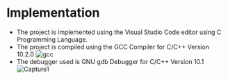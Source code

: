 # Implementation

 - The project is implemented using the Visual Studio Code editor using C Programming Language. 
 - The project is compiled using the GCC Compiler for C/C++  Version 10.2.0
   ![gcc](https://user-images.githubusercontent.com/65439506/114444572-ad7a6980-9bec-11eb-9d18-1c35d4bbe4f7.JPG)
  - The debugger used is GNU gdb Debugger for C/C++ Version 10.1
![Capture1](https://user-images.githubusercontent.com/65439506/114444868-f9c5a980-9bec-11eb-82bb-0825db93102a.JPG)

